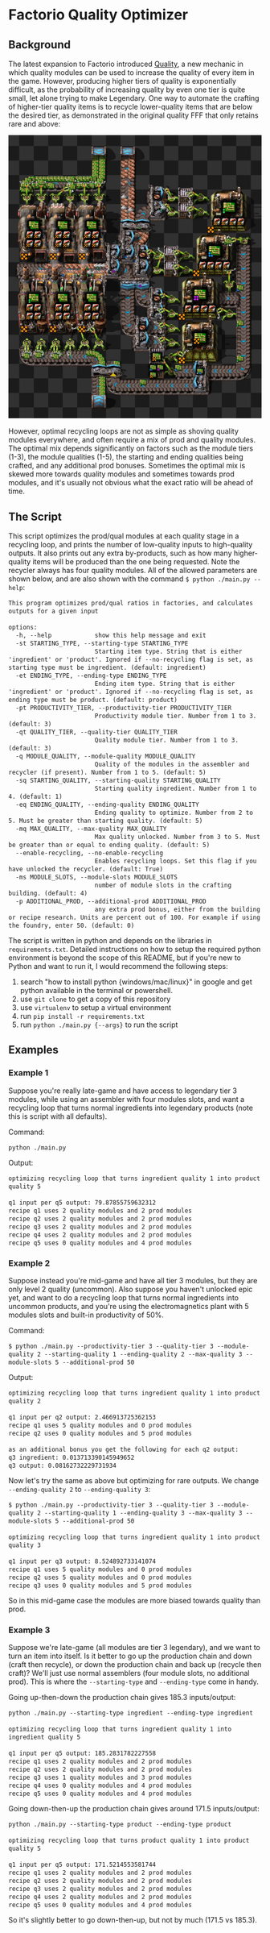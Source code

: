# Factorio Quality Optimizer

## Background

The latest expansion to Factorio introduced [Quality](https://factorio.com/blog/post/fff-375), a new mechanic in which quality modules can be used to increase the quality of every item in the game.
However, producing higher tiers of quality is exponentially difficult, as the probability of increasing quality by even one tier is quite small, let alone trying to make Legendary.
One way to automate the crafting of higher-tier quality items is to recycle lower-quality items that are below the desired tier, as demonstrated in the original quality FFF that only retains rare and above:

![alt text](fff-375-quality-recycling.jpg)

However, optimal recycling loops are not as simple as shoving quality modules everywhere, and often require a mix of prod and quality modules.
The optimal mix depends significantly on factors such as the module tiers (1-3), the module qualities (1-5), the starting and ending qualities being crafted, and any additional prod bonuses.
Sometimes the optimal mix is skewed more towards quality modules and sometimes towards prod modules, and it's usually not obvious what the exact ratio will be ahead of time.

## The Script

This script optimizes the prod/qual modules at each quality stage in a recycling loop, and prints the number of low-quality inputs to high-quality outputs.
It also prints out any extra by-products, such as how many higher-quality items will be produced than the one being requested.
Note the recycler always has four quality modules.
All of the allowed parameters are shown below, and are also shown with the command `$ python ./main.py --help`:

```
This program optimizes prod/qual ratios in factories, and calculates outputs for a given input

options:
  -h, --help            show this help message and exit
  -st STARTING_TYPE, --starting-type STARTING_TYPE
                        Starting item type. String that is either 'ingredient' or 'product'. Ignored if --no-recycling flag is set, as starting type must be ingredient. (default: ingredient)
  -et ENDING_TYPE, --ending-type ENDING_TYPE
                        Ending item type. String that is either 'ingredient' or 'product'. Ignored if --no-recycling flag is set, as ending type must be product. (default: product)
  -pt PRODUCTIVITY_TIER, --productivity-tier PRODUCTIVITY_TIER
                        Productivity module tier. Number from 1 to 3. (default: 3)
  -qt QUALITY_TIER, --quality-tier QUALITY_TIER
                        Quality module tier. Number from 1 to 3. (default: 3)
  -q MODULE_QUALITY, --module-quality MODULE_QUALITY
                        Quality of the modules in the assembler and recycler (if present). Number from 1 to 5. (default: 5)
  -sq STARTING_QUALITY, --starting-quality STARTING_QUALITY
                        Starting quality ingredient. Number from 1 to 4. (default: 1)
  -eq ENDING_QUALITY, --ending-quality ENDING_QUALITY
                        Ending quality to optimize. Number from 2 to 5. Must be greater than starting quality. (default: 5)
  -mq MAX_QUALITY, --max-quality MAX_QUALITY
                        Max quality unlocked. Number from 3 to 5. Must be greater than or equal to ending quality. (default: 5)
  --enable-recycling, --no-enable-recycling
                        Enables recycling loops. Set this flag if you have unlocked the recycler. (default: True)
  -ms MODULE_SLOTS, --module-slots MODULE_SLOTS
                        number of module slots in the crafting building. (default: 4)
  -p ADDITIONAL_PROD, --additional-prod ADDITIONAL_PROD
                        any extra prod bonus, either from the building or recipe research. Units are percent out of 100. For example if using the foundry, enter 50. (default: 0)
```

The script is written in python and depends on the libraries in `requirements.txt`.
Detailed instructions on how to setup the required python environment is beyond the scope of this README, but if you're new to Python and want to run it, I would recommend the following steps:
1. search "how to install python {windows/mac/linux}" in google and get python available in the terminal or powershell.
2. use `git clone` to get a copy of this repository
3. use `virtualenv` to setup a virtual environment
4. run `pip install -r requirements.txt`
5. run `python ./main.py {--args}` to run the script

## Examples

### Example 1

Suppose you're really late-game and have access to legendary tier 3 modules, while using an assembler with four modules slots, and want a recycling loop that turns normal ingredients into legendary products (note this is script with all defaults).

Command:
```
python ./main.py
```

Output:

```
optimizing recycling loop that turns ingredient quality 1 into product quality 5

q1 input per q5 output: 79.87855759632312
recipe q1 uses 2 quality modules and 2 prod modules
recipe q2 uses 2 quality modules and 2 prod modules
recipe q3 uses 2 quality modules and 2 prod modules
recipe q4 uses 2 quality modules and 2 prod modules
recipe q5 uses 0 quality modules and 4 prod modules
```

### Example 2

Suppose instead you're mid-game and have all tier 3 modules, but they are only level 2 quality (uncommon). Also suppose you haven't unlocked epic yet, and want to do a recycling loop that turns normal ingredients into uncommon products, and you're using the electromagnetics plant with 5 modules slots and built-in productivity of 50%.

Command:
```
$ python ./main.py --productivity-tier 3 --quality-tier 3 --module-quality 2 --starting-quality 1 --ending-quality 2 --max-quality 3 --module-slots 5 --additional-prod 50
```

Output:
```
optimizing recycling loop that turns ingredient quality 1 into product quality 2

q1 input per q2 output: 2.466913725362153
recipe q1 uses 5 quality modules and 0 prod modules
recipe q2 uses 0 quality modules and 5 prod modules

as an additional bonus you get the following for each q2 output:
q3 ingredient: 0.013713390145949652
q3 output: 0.08162732229731934

```

Now let's try the same as above but optimizing for rare outputs. We change `--ending-quality 2` to `--ending-quality 3`:
```
$ python ./main.py --productivity-tier 3 --quality-tier 3 --module-quality 2 --starting-quality 1 --ending-quality 3 --max-quality 3 --module-slots 5 --additional-prod 50

optimizing recycling loop that turns ingredient quality 1 into product quality 3

q1 input per q3 output: 8.524892733141074
recipe q1 uses 5 quality modules and 0 prod modules
recipe q2 uses 5 quality modules and 0 prod modules
recipe q3 uses 0 quality modules and 5 prod modules
```

So in this mid-game case the modules are more biased towards quality than prod.

### Example 3

Suppose we're late-game (all modules are tier 3 legendary), and we want to turn an item into itself. Is it better to go up the production chain and down (craft then recycle), or down the production chain and back up (recycle then craft)? We'll just use normal assemblers (four module slots, no additional prod). This is where the `--starting-type` and `--ending-type` come in handy.

Going up-then-down the production chain gives 185.3 inputs/output:

```
python ./main.py --starting-type ingredient --ending-type ingredient

optimizing recycling loop that turns ingredient quality 1 into ingredient quality 5

q1 input per q5 output: 185.2831782227558
recipe q1 uses 2 quality modules and 2 prod modules
recipe q2 uses 2 quality modules and 2 prod modules
recipe q3 uses 1 quality modules and 3 prod modules
recipe q4 uses 0 quality modules and 4 prod modules
recipe q5 uses 0 quality modules and 4 prod modules
```

Going down-then-up the production chain gives around 171.5 inputs/output:

```
python ./main.py --starting-type product --ending-type product

optimizing recycling loop that turns product quality 1 into product quality 5

q1 input per q5 output: 171.5214553581744
recipe q1 uses 2 quality modules and 2 prod modules
recipe q2 uses 2 quality modules and 2 prod modules
recipe q3 uses 2 quality modules and 2 prod modules
recipe q4 uses 2 quality modules and 2 prod modules
recipe q5 uses 0 quality modules and 4 prod modules
```

So it's slightly better to go down-then-up, but not by much (171.5 vs 185.3).
